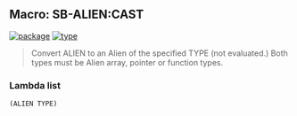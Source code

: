 ## Macro: SB-ALIEN:CAST
[![package](https://img.shields.io/badge/Package-SB--ALIEN-5f9ea0.svg?style=social&colorA=999999)](../) [![type](https://img.shields.io/badge/Type-Macro-5f9ea0.svg?style=social&colorA=999999)](../#macro) 

> Convert ALIEN to an Alien of the specified TYPE (not evaluated.)  Both types
> must be Alien array, pointer or function types.

### Lambda list
```
(ALIEN TYPE)
```
